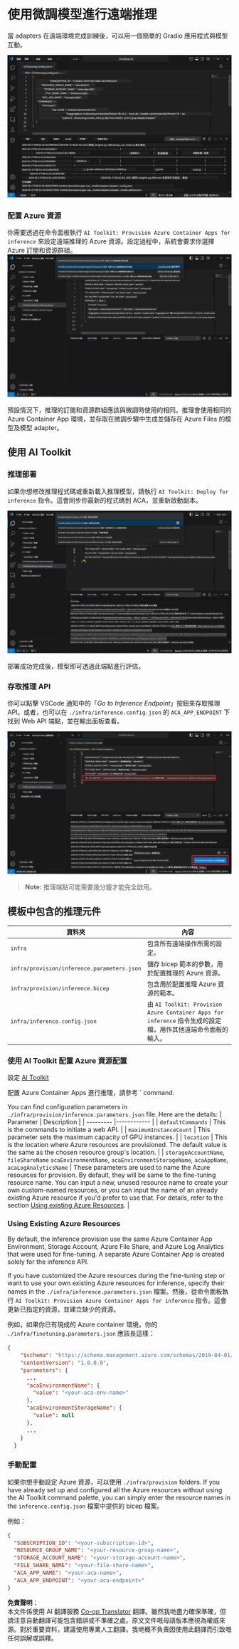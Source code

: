 <!--
CO_OP_TRANSLATOR_METADATA:
{
  "original_hash": "a54cd3d65b6963e4e8ce21e143c3ab04",
  "translation_date": "2025-05-08T05:57:48+00:00",
  "source_file": "md/01.Introduction/03/Remote_Interence.md",
  "language_code": "hk"
}
-->
# 使用微調模型進行遠端推理

當 adapters 在遠端環境完成訓練後，可以用一個簡單的 Gradio 應用程式與模型互動。

![Fine-tune complete](../../../../../translated_images/log-finetuning-res.7b92254e7e822c7ffbec00f51a29199b0a53cefdd7fd2ce8330e4f787d98a94a.hk.png)

### 配置 Azure 資源
你需要透過在命令面板執行 `AI Toolkit: Provision Azure Container Apps for inference` 來設定遠端推理的 Azure 資源。設定過程中，系統會要求你選擇 Azure 訂閱和資源群組。  
![Provision Inference Resource](../../../../../translated_images/command-provision-inference.467afc8d351642fc03bc2ae439330ad1253da4f08ed8a8e98cdf89ca5c7ae4c5.hk.png)

預設情況下，推理的訂閱和資源群組應該與微調時使用的相同。推理會使用相同的 Azure Container App 環境，並存取在微調步驟中生成並儲存在 Azure Files 的模型及模型 adapter。

## 使用 AI Toolkit

### 推理部署
如果你想修改推理程式碼或重新載入推理模型，請執行 `AI Toolkit: Deploy for inference` 指令。這會同步你最新的程式碼到 ACA，並重新啟動副本。

![Deploy for inference](../../../../../translated_images/command-deploy.9adb4e310dd0b0aec6bb518f3c5b19a945ca040216da11e210666ad0330702ea.hk.png)

部署成功完成後，模型即可透過此端點進行評估。

### 存取推理 API

你可以點擊 VSCode 通知中的「*Go to Inference Endpoint*」按鈕來存取推理 API。或者，也可以在 `./infra/inference.config.json` 的 `ACA_APP_ENDPOINT` 下找到 Web API 端點，並在輸出面板查看。

![App Endpoint](../../../../../translated_images/notification-deploy.446e480a44b1be5848fd31391c467b8d42c2db1d5daffa2250c9fcd3d8486164.hk.png)

> **Note:** 推理端點可能需要幾分鐘才能完全啟用。

## 模板中包含的推理元件

| 資料夾 | 內容 |
| ------ |--------- |
| `infra` | 包含所有遠端操作所需的設定。 |
| `infra/provision/inference.parameters.json` | 儲存 bicep 範本的參數，用於配置推理的 Azure 資源。 |
| `infra/provision/inference.bicep` | 包含用於配置推理 Azure 資源的範本。 |
| `infra/inference.config.json` | 由 `AI Toolkit: Provision Azure Container Apps for inference` 指令生成的設定檔，用作其他遠端命令面板的輸入。 |

### 使用 AI Toolkit 配置 Azure 資源配置
設定 [AI Toolkit](https://marketplace.visualstudio.com/items?itemName=ms-windows-ai-studio.windows-ai-studio)

配置 Azure Container Apps 進行推理，請參考 ` command.

You can find configuration parameters in `./infra/provision/inference.parameters.json` file. Here are the details:
| Parameter | Description |
| --------- |------------ |
| `defaultCommands` | This is the commands to initiate a web API. |
| `maximumInstanceCount` | This parameter sets the maximum capacity of GPU instances. |
| `location` | This is the location where Azure resources are provisioned. The default value is the same as the chosen resource group's location. |
| `storageAccountName`, `fileShareName` `acaEnvironmentName`, `acaEnvironmentStorageName`, `acaAppName`,  `acaLogAnalyticsName` | These parameters are used to name the Azure resources for provision. By default, they will be same to the fine-tuning resource name. You can input a new, unused resource name to create your own custom-named resources, or you can input the name of an already existing Azure resource if you'd prefer to use that. For details, refer to the section [Using existing Azure Resources](../../../../../md/01.Introduction/03). |

### Using Existing Azure Resources

By default, the inference provision use the same Azure Container App Environment, Storage Account, Azure File Share, and Azure Log Analytics that were used for fine-tuning. A separate Azure Container App is created solely for the inference API. 

If you have customized the Azure resources during the fine-tuning step or want to use your own existing Azure resources for inference, specify their names in the `./infra/inference.parameters.json` 檔案。然後，從命令面板執行 `AI Toolkit: Provision Azure Container Apps for inference` 指令。這會更新已指定的資源，並建立缺少的資源。

例如，如果你已有現成的 Azure container 環境，你的 `./infra/finetuning.parameters.json` 應該長這樣：

```json
{
    "$schema": "https://schema.management.azure.com/schemas/2019-04-01/deploymentParameters.json#",
    "contentVersion": "1.0.0.0",
    "parameters": {
      ...
      "acaEnvironmentName": {
        "value": "<your-aca-env-name>"
      },
      "acaEnvironmentStorageName": {
        "value": null
      },
      ...
    }
  }
```

### 手動配置
如果你想手動設定 Azure 資源，可以使用 `./infra/provision` folders. If you have already set up and configured all the Azure resources without using the AI Toolkit command palette, you can simply enter the resource names in the `inference.config.json` 檔案中提供的 bicep 檔案。

例如：

```json
{
  "SUBSCRIPTION_ID": "<your-subscription-id>",
  "RESOURCE_GROUP_NAME": "<your-resource-group-name>",
  "STORAGE_ACCOUNT_NAME": "<your-storage-account-name>",
  "FILE_SHARE_NAME": "<your-file-share-name>",
  "ACA_APP_NAME": "<your-aca-name>",
  "ACA_APP_ENDPOINT": "<your-aca-endpoint>"
}
```

**免責聲明**：  
本文件係使用 AI 翻譯服務 [Co-op Translator](https://github.com/Azure/co-op-translator) 翻譯。雖然我哋盡力確保準確，但請注意自動翻譯可能包含錯誤或不準確之處。原文文件嘅母語版本應視為權威來源。對於重要資料，建議使用專業人工翻譯。我哋概不負責因使用此翻譯而引致嘅任何誤解或誤釋。